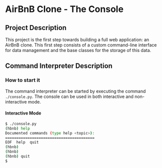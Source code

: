 # AirBnB Clone - The Console

## Project Description
This project is the first step towards building a full web application: an AirBnB clone. This first step consists of a custom command-line interface for data management and the base classes for the storage of this data.

## Command Interpreter Description

### How to start it
The command interpreter can be started by executing the command `./console.py`. The console can be used in both interactive and non-interactive mode.

#### Interactive Mode
```bash
$ ./console.py
(hbnb) help
Documented commands (type help <topic>):
========================================
EOF  help  quit
(hbnb)
(hbnb)
(hbnb) quit
$
